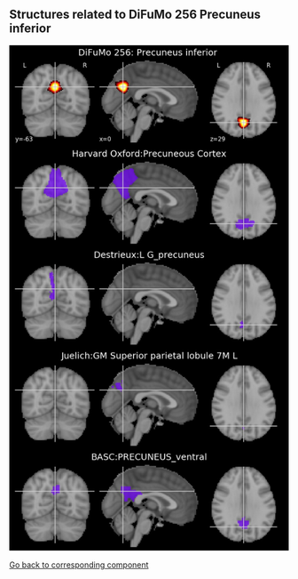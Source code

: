 


## Structures related to DiFuMo 256 Precuneus inferior 

![218](218.jpg "Structures related to DiFuMo 256 Precuneus inferior ")

[Go back to corresponding component](https://parietal-inria.github.io/DiFuMo/256/html/218.html)